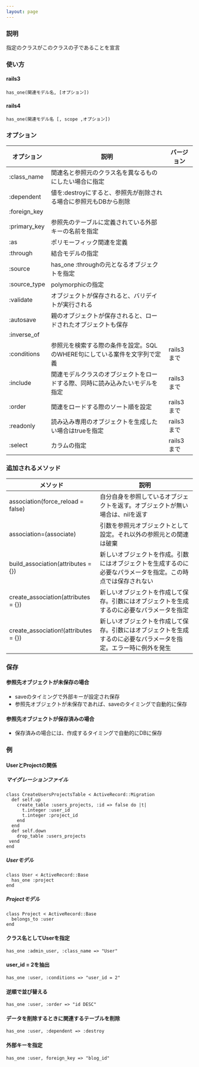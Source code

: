 ```yaml
---
layout: page
---
```

### 説明
指定のクラスがこのクラスの子であることを宣言

### 使い方
#### rails3
    has_one(関連モデル名, [オプション])

#### rails4
    has_one(関連モデル名 [, scope ,オプション])

### オプション

オプション        | 説明                                       | バージョン
------------ | ---------------------------------------- | --------
:class_name  | 関連名と参照元のクラス名を異なるものにしたい場合に指定              |
:dependent   | 値を:destroyにすると、参照先が削除される場合に参照元もDBから削除    |
:foreign_key |                                          |
:primary_key | 参照先のテーブルに定義されている外部キーの名前を指定               |
:as          | ポリモーフィック関連を定義                            |
:through     | 結合モデルの指定                                 |
:source      | has_one :throughの元となるオブジェクトを指定           |
:source_type | polymorphicの指定                           |
:validate    | オブジェクトが保存されると、バリデイトが実行される                |
:autosave    | 親のオブジェクトが保存されると、ロードされたオブジェクトも保存          |
:inverse_of  |                                          |
:conditions  | 参照元を検索する際の条件を設定。SQLのWHERE句にしている案件を文字列で定義 | rails3まで
:include     | 関連モデルクラスのオブジェクトをロードする際、同時に読み込みたいモデルを指定   | rails3まで
:order       | 関連をロードする際のソート順を設定                        | rails3まで
:readonly    | 読み込み専用のオブジェクトを生成したい場合はtrueを指定            | rails3まで
:select      | カラムの指定                                   | rails3まで

### 追加されるメソッド

メソッド                                 | 説明
------------------------------------ | -------------------------------------------------------------
association(force_reload = false)    | 自分自身を参照しているオブジェクトを返す。オブジェクトが無い場合は、nilを返す
association=(associate)              | 引数を参照元オブジェクトとして設定。それ以外の参照元との関連は破棄
build_association(attributes = {})   | 新しいオブジェクトを作成。引数にはオブジェクトを生成するのに必要なパラメータを指定。この時点では保存されない
create_association(attributes = {})  | 新しいオブジェクトを作成して保存。引数にはオブジェクトを生成するのに必要なパラメータを指定
create_association!(attributes = {}) | 新しいオブジェクトを作成して保存。引数にはオブジェクトを生成するのに必要なパラメータを指定。エラー時に例外を発生

### 保存
#### 参照先オブジェクトが未保存の場合
* saveのタイミングで外部キーが設定され保存
* 参照先オブジェクトが未保存であれば、saveのタイミングで自動的に保存

#### 参照先オブジェクトが保存済みの場合
* 保存済みの場合には、作成するタイミングで自動的にDBに保存

### 例
#### UserとProjectの関係
##### マイグレーションファイル
    class CreateUsersProjectsTable < ActiveRecord::Migration
      def self.up
        create_table :users_projects, :id => false do |t|
          t.integer :user_id
          t.integer :project_id
        end
      end
      def self.down
        drop_table :users_projects
     vend
    end

##### Userモデル
    class User < ActiveRecord::Base
      has_one :project
    end

##### Projectモデル
    class Project < ActiveRecord::Base
      belongs_to :user
    end

#### クラス名としてUserを指定
    has_one :admin_user, :class_name => "User"

#### user_id = 2を抽出
    has_one :user, :conditions => "user_id = 2"

#### 逆順で並び替える
    has_one :user, :order => "id DESC"

#### データを削除するときに関連するテーブルを削除
    has_one :user, :dependent => :destroy

#### 外部キーを指定
    has_one :user, foreign_key => "blog_id"